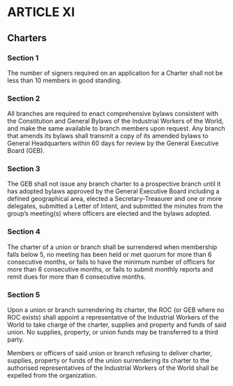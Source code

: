 # ARTICLE XI

## Charters

### Section 1

The number of signers required on an application for a Charter shall not be less than 10 members in good standing.

### Section 2

All branches are required to enact comprehensive bylaws consistent with the Constitution and General Bylaws of the Industrial Workers of the World, and make the same available to branch members upon request. Any branch that amends its bylaws shall transmit a copy of its amended bylaws to General Headquarters within 60 days for review by the General Executive Board (GEB).

### Section 3

The GEB shall not issue any branch charter to a prospective branch until it has adopted bylaws approved by the General Executive Board including a defined geographical area, elected a Secretary-Treasurer and one or more delegates, submitted a Letter of Intent, and submitted  the  minutes from the group’s meeting(s)  where officers are elected and the bylaws adopted.

### Section 4

The charter of a union or branch shall be surrendered when membership falls below 5, no meeting has been held or met quorum for more than 6 consecutive months, or fails to have the minimum number of officers for more than 6 consecutive months, or fails to submit monthly reports and remit dues for more than 6 consecutive months.

### Section 5

Upon a union or branch surrendering its charter, the ROC (or GEB where no ROC exists) shall appoint a representative of the Industrial Workers of the World to take charge of the charter, supplies and property and funds of said union. No supplies, property, or union funds may be transferred to a third party.

Members or officers of said union or branch refusing to deliver charter, supplies, property or funds of the union surrendering its charter to the authorised representatives of the Industrial Workers of the World shall be expelled from the organization.
